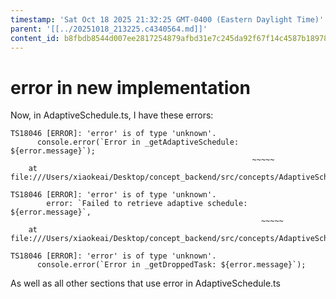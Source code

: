 ```yaml
---
timestamp: 'Sat Oct 18 2025 21:32:25 GMT-0400 (Eastern Daylight Time)'
parent: '[[../20251018_213225.c4340564.md]]'
content_id: b8fbdb8544d007ee2817254879afbd31e7c245da92f67f14c4587b1897813160
---
```


# error in new implementation

Now, in AdaptiveSchedule.ts, I have these errors:

```
TS18046 [ERROR]: 'error' is of type 'unknown'.
      console.error(`Error in _getAdaptiveSchedule: ${error.message}`);
                                                      ~~~~~
    at file:///Users/xiaokeai/Desktop/concept_backend/src/concepts/AdaptiveSchedule/AdaptiveSchedule.ts:92:55

TS18046 [ERROR]: 'error' is of type 'unknown'.
        error: `Failed to retrieve adaptive schedule: ${error.message}`,
                                                        ~~~~~
    at file:///Users/xiaokeai/Desktop/concept_backend/src/concepts/AdaptiveSchedule/AdaptiveSchedule.ts:94:57

TS18046 [ERROR]: 'error' is of type 'unknown'.
      console.error(`Error in _getDroppedTask: ${error.message}`);
```

As well as all other sections that use error in AdaptiveSchedule.ts
